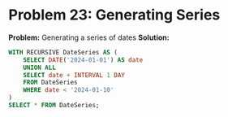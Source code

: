 # Problem 23: Generating Series

**Problem:** Generating a series of dates
**Solution:**
```sql
WITH RECURSIVE DateSeries AS (
    SELECT DATE('2024-01-01') AS date
    UNION ALL
    SELECT date + INTERVAL 1 DAY
    FROM DateSeries
    WHERE date < '2024-01-10'
)
SELECT * FROM DateSeries;

